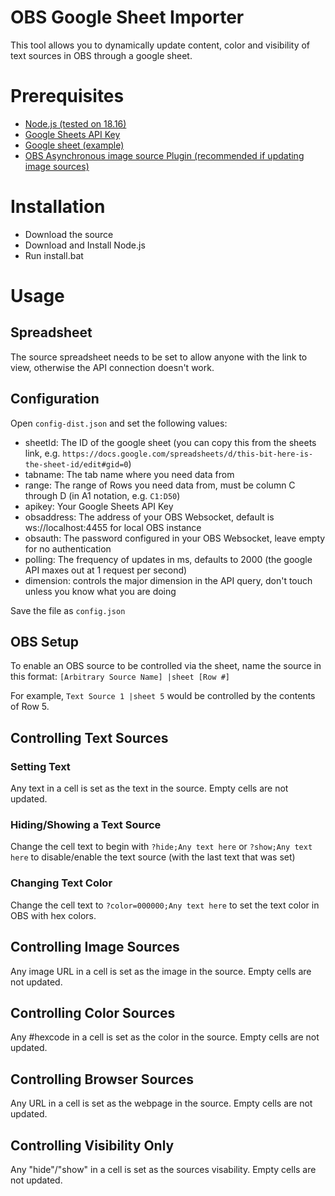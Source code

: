 # OBS Google Sheet Importer
This tool allows you to dynamically update content, color and visibility of text sources in OBS through a google sheet.

# Prerequisites
- [Node.js (tested on 18.16)](https://nodejs.org/en/download)
- [Google Sheets API Key](https://developers.google.com/sheets/api/guides/authorizing#APIKey)
- [Google sheet (example)](https://docs.google.com/spreadsheets/d/1Z1MlruzHm0UYCNO4cTlcDtUdWrMaRB5gwkVy7Zthl8c/)
- [OBS Asynchronous image source Plugin (recommended if updating image sources)](https://obsproject.com/forum/resources/xobsasyncimagesource-asynchronous-image-source.1681/)

# Installation
- Download the source
- Download and Install Node.js
- Run install.bat

# Usage
## Spreadsheet
The source spreadsheet needs to be set to allow anyone with the link to view, otherwise the API connection doesn't work.

## Configuration
Open `config-dist.json` and set the following values:
- sheetId: The ID of the google sheet (you can copy this from the sheets link, e.g. `https://docs.google.com/spreadsheets/d/this-bit-here-is-the-sheet-id/edit#gid=0`)
- tabname: The tab name where you need data from
- range: The range of Rows you need data from, must be column C through D (in A1 notation, e.g. `C1:D50`)
- apikey: Your Google Sheets API Key
- obsaddress: The address of your OBS Websocket, default is ws://localhost:4455 for local OBS instance
- obsauth: The password configured in your OBS Websocket, leave empty for no authentication
- polling: The frequency of updates in ms, defaults to 2000 (the google API maxes out at 1 request per second)
- dimension: controls the major dimension in the API query, don't touch unless you know what you are doing

Save the file as `config.json`

## OBS Setup
To enable an OBS source to be controlled via the sheet, name the source in this format: `[Arbitrary Source Name] |sheet [Row #]`

For example, `Text Source 1 |sheet 5` would be controlled by the contents of Row 5.

## Controlling Text Sources
### Setting Text
Any text in a cell is set as the text in the source. Empty cells are not updated.
### Hiding/Showing a Text Source
Change the cell text to begin with `?hide;Any text here` or `?show;Any text here` to disable/enable the text source (with the last text that was set)
### Changing Text Color
Change the cell text to `?color=000000;Any text here` to set the text color in OBS with hex colors.

## Controlling Image Sources
Any image URL in a cell is set as the image in the source. Empty cells are not updated.

## Controlling Color Sources
Any #hexcode in a cell is set as the color in the source. Empty cells are not updated.

## Controlling Browser Sources
Any URL in a cell is set as the webpage in the source. Empty cells are not updated.

## Controlling Visibility Only
Any "hide"/"show" in a cell is set as the sources visability. Empty cells are not updated.